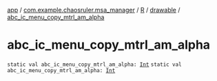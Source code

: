 [app](../../../index.md) / [com.example.chaosruler.msa_manager](../../index.md) / [R](../index.md) / [drawable](index.md) / [abc_ic_menu_copy_mtrl_am_alpha](.)

# abc_ic_menu_copy_mtrl_am_alpha

`static val abc_ic_menu_copy_mtrl_am_alpha: `[`Int`](https://kotlinlang.org/api/latest/jvm/stdlib/kotlin/-int/index.html)
`static val abc_ic_menu_copy_mtrl_am_alpha: `[`Int`](https://kotlinlang.org/api/latest/jvm/stdlib/kotlin/-int/index.html)